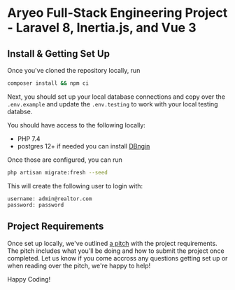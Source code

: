 # Aryeo Full-Stack Engineering Project - Laravel 8, Inertia.js, and Vue 3

## Install & Getting Set Up 

Once you've cloned the repository locally, run

```bash
composer install && npm ci
```

Next, you should set up your local database connections and copy over the `.env.example` and update the `.env.testing` to work with your local testing databse.

You should have access to the following locally: 

- PHP 7.4
- postgres 12+ if needed you can install [DBngin](https://dbngin.com/)

Once those are configured, you can run 

```bash
php artisan migrate:fresh --seed
```

This will create the following user to login with:

```
username: admin@realtor.com
password: password
```

## Project Requirements 

Once set up locally, we've outlined [a pitch](https://www.notion.so/aryeo/Aryeo-Full-Stack-Engineering-Project-d814733e3e614a019f391b0816551bdf) with the project requirements. The pitch includes what you'll be doing and how to submit the project once completed. Let us know if you come accross any questions getting set up or when reading over the pitch, we're happy to help! 

Happy Coding!
